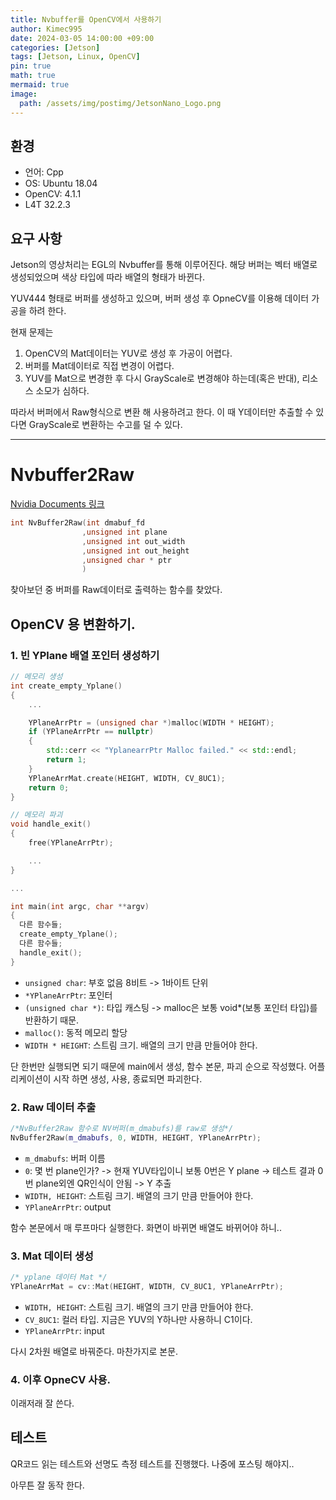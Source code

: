 ```yaml
---
title: Nvbuffer를 OpenCV에서 사용하기
author: Kimec995
date: 2024-03-05 14:00:00 +09:00
categories: [Jetson]
tags: [Jetson, Linux, OpenCV]
pin: true
math: true
mermaid: true
image: 
  path: /assets/img/postimg/JetsonNano_Logo.png
---
```

## 환경
- 언어: Cpp
- OS: Ubuntu 18.04
- OpenCV: 4.1.1
- L4T 32.2.3

## 요구 사항
Jetson의 영상처리는 EGL의 Nvbuffer를 통해 이루어진다.
해당 버퍼는 벡터 배열로 생성되었으며 색상 타입에 따라 배열의 형태가 바뀐다.

YUV444 형태로 버퍼를 생성하고 있으며, 버퍼 생성 후 OpneCV를 이용해 데이터 가공을 하려 한다.

현재 문제는

1. OpenCV의 Mat데이터는 YUV로 생성 후 가공이 어렵다.
2. 버퍼를 Mat데이터로 직접 변경이 어렵다.
3. YUV를 Mat으로 변경한 후 다시 GrayScale로 변경해야 하는데(혹은 반대), 리소스 소모가 심하다.

따라서 버퍼에서 Raw형식으로 변환 해 사용하려고 한다. 이 때 Y데이터만 추출할 수 있다면 GrayScale로 변환하는 수고를 덜 수 있다.

---

# Nvbuffer2Raw

[Nvidia Documents 링크](https://docs.nvidia.com/jetson/l4t-multimedia/group__ee__nvbuffering__group.html#ga4dc119baf7b91f212a326cd397446af6)

```cpp
int NvBuffer2Raw(int dmabuf_fd
                ,unsigned int plane
                ,unsigned int out_width
                ,unsigned int out_height
                ,unsigned char * ptr 
                )	
```
찾아보던 중 버퍼를 Raw데이터로 출력하는 함수를 찾았다.

## OpenCV 용 변환하기.

### 1. 빈 YPlane 배열 포인터 생성하기
```cpp
// 메모리 생성
int create_empty_Yplane()
{
    ...

    YPlaneArrPtr = (unsigned char *)malloc(WIDTH * HEIGHT);
    if (YPlaneArrPtr == nullptr) 
    {
        std::cerr << "YplanearrPtr Malloc failed." << std::endl;
        return 1;
    }
    YPlaneArrMat.create(HEIGHT, WIDTH, CV_8UC1);
    return 0;
}

// 메모리 파괴
void handle_exit()
{
    free(YPlaneArrPtr);

    ...
}

...

int main(int argc, char **argv)
{
  다른 함수들;
  create_empty_Yplane();
  다른 함수들;
  handle_exit();
}
```
- `unsigned char`: 부호 없음 8비트 -> 1바이트 단위
- `*YPlaneArrPtr`: 포인터
- `(unsigned char *)`: 타입 캐스팅 -> malloc은 보통 void*(보통 포인터 타입)를 반환하기 때문.
- `malloc()`: 동적 메모리 할당
- `WIDTH * HEIGHT`: 스트림 크기. 배열의 크기 만큼 만들어야 한다.

단 한번만 실행되면 되기 때문에 main에서 생성, 함수 본문, 파괴 순으로 작성했다.
어플리케이션이 시작 하면 생성, 사용, 종료되면 파괴한다.

### 2. Raw 데이터 추출
```cpp
/*NvBuffer2Raw 함수로 NV버퍼(m_dmabufs)를 raw로 생성*/
NvBuffer2Raw(m_dmabufs, 0, WIDTH, HEIGHT, YPlaneArrPtr);
```
- `m_dmabufs`: 버퍼 이름
- `0`: 몇 번 plane인가? -> 현재 YUV타입이니 보통 0번은 Y plane -> 테스트 결과 0번 plane외엔 QR인식이 안됨 -> Y 추출
- `WIDTH, HEIGHT`: 스트림 크기. 배열의 크기 만큼 만들어야 한다.
- `YPlaneArrPtr`: output

함수 본문에서 매 루프마다 실행한다.
화면이 바뀌면 배열도 바뀌어야 하니..

### 3. Mat 데이터 생성
```cpp
/* yplane 데이터 Mat */
YPlaneArrMat = cv::Mat(HEIGHT, WIDTH, CV_8UC1, YPlaneArrPtr);
```
- `WIDTH, HEIGHT`: 스트림 크기. 배열의 크기 만큼 만들어야 한다.
- `CV_8UC1`: 컬러 타입. 지금은 YUV의 Y하나만 사용하니 C1이다.
- `YPlaneArrPtr`: input

다시 2차원 배열로 바꿔준다. 마찬가지로 본문.

### 4. 이후 OpneCV 사용.
이래저래 잘 쓴다.

## 테스트
QR코드 읽는 테스트와 선명도 측정 테스트를 진행했다. 나중에 포스팅 해야지..

아무튼 잘 동작 한다.